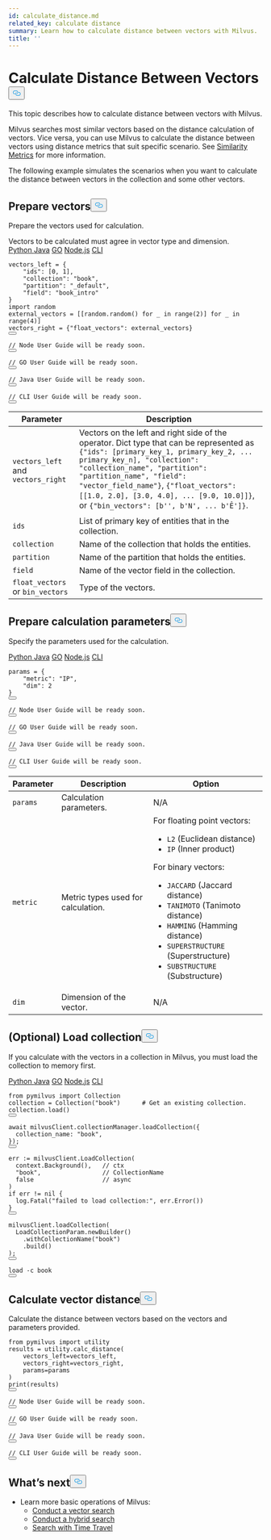 ```yaml
---
id: calculate_distance.md
related_key: calculate distance
summary: Learn how to calculate distance between vectors with Milvus.
title: ''
---
```

<h1 id="Calculate-Distance-Between-Vectors" class="common-anchor-header">Calculate Distance Between Vectors<button data-href="#Calculate-Distance-Between-Vectors" class="anchor-icon" translate="no">
      <svg translate="no"
        aria-hidden="true"
        focusable="false"
        height="20"
        version="1.1"
        viewBox="0 0 16 16"
        width="16"
      >
        <path
          fill="#0092E4"
          fill-rule="evenodd"
          d="M4 9h1v1H4c-1.5 0-3-1.69-3-3.5S2.55 3 4 3h4c1.45 0 3 1.69 3 3.5 0 1.41-.91 2.72-2 3.25V8.59c.58-.45 1-1.27 1-2.09C10 5.22 8.98 4 8 4H4c-.98 0-2 1.22-2 2.5S3 9 4 9zm9-3h-1v1h1c1 0 2 1.22 2 2.5S13.98 12 13 12H9c-.98 0-2-1.22-2-2.5 0-.83.42-1.64 1-2.09V6.25c-1.09.53-2 1.84-2 3.25C6 11.31 7.55 13 9 13h4c1.45 0 3-1.69 3-3.5S14.5 6 13 6z"
        ></path>
      </svg>
    </button></h1><p>This topic describes how to calculate distance between vectors with Milvus.</p>
<p>Milvus searches most similar vectors based on the distance calculation of vectors. Vice versa, you can use Milvus to calculate the distance between vectors using distance metrics that suit specific scenario. See <a href="/docs/fr/metric.md">Similarity Metrics</a> for more information.</p>
<p>The following example simulates the scenarios when you want to calculate the distance between vectors in the collection and some other vectors.</p>
<h2 id="Prepare-vectors" class="common-anchor-header">Prepare vectors<button data-href="#Prepare-vectors" class="anchor-icon" translate="no">
      <svg translate="no"
        aria-hidden="true"
        focusable="false"
        height="20"
        version="1.1"
        viewBox="0 0 16 16"
        width="16"
      >
        <path
          fill="#0092E4"
          fill-rule="evenodd"
          d="M4 9h1v1H4c-1.5 0-3-1.69-3-3.5S2.55 3 4 3h4c1.45 0 3 1.69 3 3.5 0 1.41-.91 2.72-2 3.25V8.59c.58-.45 1-1.27 1-2.09C10 5.22 8.98 4 8 4H4c-.98 0-2 1.22-2 2.5S3 9 4 9zm9-3h-1v1h1c1 0 2 1.22 2 2.5S13.98 12 13 12H9c-.98 0-2-1.22-2-2.5 0-.83.42-1.64 1-2.09V6.25c-1.09.53-2 1.84-2 3.25C6 11.31 7.55 13 9 13h4c1.45 0 3-1.69 3-3.5S14.5 6 13 6z"
        ></path>
      </svg>
    </button></h2><p>Prepare the vectors used for calculation.</p>
<div class="alert note">
Vectors to be calculated must agree in vector type and dimension.
</div>
<div class="multipleCode">
  <a href="#python">Python </a>
  <a href="#java">Java</a>
  <a href="#go">GO</a>
  <a href="#javascript">Node.js</a>
  <a href="#shell">CLI</a>
</div>
<pre><code translate="no" class="language-python">vectors_left = {
    <span class="hljs-string">&quot;ids&quot;</span>: [<span class="hljs-number">0</span>, <span class="hljs-number">1</span>], 
    <span class="hljs-string">&quot;collection&quot;</span>: <span class="hljs-string">&quot;book&quot;</span>, 
    <span class="hljs-string">&quot;partition&quot;</span>: <span class="hljs-string">&quot;_default&quot;</span>, 
    <span class="hljs-string">&quot;field&quot;</span>: <span class="hljs-string">&quot;book_intro&quot;</span>
}
<span class="hljs-keyword">import</span> <span class="hljs-type">random</span>
<span class="hljs-variable">external_vectors</span> <span class="hljs-operator">=</span> [[random.random() <span class="hljs-keyword">for</span> _ in <span class="hljs-title function_">range</span><span class="hljs-params">(<span class="hljs-number">2</span>)</span>] <span class="hljs-keyword">for</span> _ in <span class="hljs-title function_">range</span><span class="hljs-params">(<span class="hljs-number">4</span>)</span>]
vectors_right = {<span class="hljs-string">&quot;float_vectors&quot;</span>: external_vectors}
<button class="copy-code-btn"></button></code></pre>
<pre><code translate="no" class="language-javascript"><span class="hljs-comment">// Node User Guide will be ready soon.</span>
<button class="copy-code-btn"></button></code></pre>
<pre><code translate="no" class="language-go"><span class="hljs-comment">// GO User Guide will be ready soon.</span>
<button class="copy-code-btn"></button></code></pre>
<pre><code translate="no" class="language-java"><span class="hljs-comment">// Java User Guide will be ready soon.</span>
<button class="copy-code-btn"></button></code></pre>
<pre><code translate="no" class="language-shell"><span class="hljs-comment">// CLI User Guide will be ready soon.</span>
<button class="copy-code-btn"></button></code></pre>
<table class="language-python">
    <thead>
    <tr>
        <th>Parameter</th>
        <th>Description</th>
    </tr>
    </thead>
    <tbody>
    <tr>
        <td><code translate="no">vectors_left</code> and <code translate="no">vectors_right</code></td>
        <td>Vectors on the left and right side of the operator. Dict type that can be represented as <code translate="no">{"ids": [primary_key_1, primary_key_2, ... primary_key_n], "collection": "collection_name", "partition": "partition_name", "field": "vector_field_name"}</code>, <code translate="no">{"float_vectors": [[1.0, 2.0], [3.0, 4.0], ... [9.0, 10.0]]}</code>, or <code translate="no">{"bin_vectors": [b'', b'N', ... b'Ê']}</code>.</td>
    </tr>
    <tr>
        <td><code translate="no">ids</code></td>
        <td>List of primary key of entities that in the collection.</td>
    </tr>
    <tr>
        <td><code translate="no">collection</code></td>
        <td>Name of the collection that holds the entities.</td>
    </tr>
    <tr>
        <td><code translate="no">partition</code></td>
        <td>Name of the partition that holds the entities.</td>
    </tr>
    <tr>
        <td><code translate="no">field</code></td>
        <td>Name of the vector field in the collection.</td>
    </tr>
    <tr>
        <td><code translate="no">float_vectors</code> or <code translate="no">bin_vectors</code></td>
        <td>Type of the vectors.</td>
    </tr>
    </tbody>
</table>
<h2 id="Prepare-calculation-parameters" class="common-anchor-header">Prepare calculation parameters<button data-href="#Prepare-calculation-parameters" class="anchor-icon" translate="no">
      <svg translate="no"
        aria-hidden="true"
        focusable="false"
        height="20"
        version="1.1"
        viewBox="0 0 16 16"
        width="16"
      >
        <path
          fill="#0092E4"
          fill-rule="evenodd"
          d="M4 9h1v1H4c-1.5 0-3-1.69-3-3.5S2.55 3 4 3h4c1.45 0 3 1.69 3 3.5 0 1.41-.91 2.72-2 3.25V8.59c.58-.45 1-1.27 1-2.09C10 5.22 8.98 4 8 4H4c-.98 0-2 1.22-2 2.5S3 9 4 9zm9-3h-1v1h1c1 0 2 1.22 2 2.5S13.98 12 13 12H9c-.98 0-2-1.22-2-2.5 0-.83.42-1.64 1-2.09V6.25c-1.09.53-2 1.84-2 3.25C6 11.31 7.55 13 9 13h4c1.45 0 3-1.69 3-3.5S14.5 6 13 6z"
        ></path>
      </svg>
    </button></h2><p>Specify the parameters used for the calculation.</p>
<div class="multipleCode">
  <a href="#python">Python </a>
  <a href="#java">Java</a>
  <a href="#go">GO</a>
  <a href="#javascript">Node.js</a>
  <a href="#shell">CLI</a>
</div>
<pre><code translate="no" class="language-python"><span class="hljs-keyword">params</span> = {
    <span class="hljs-string">&quot;metric&quot;</span>: <span class="hljs-string">&quot;IP&quot;</span>, 
    <span class="hljs-string">&quot;dim&quot;</span>: <span class="hljs-number">2</span>
}
<button class="copy-code-btn"></button></code></pre>
<pre><code translate="no" class="language-javascript"><span class="hljs-comment">// Node User Guide will be ready soon.</span>
<button class="copy-code-btn"></button></code></pre>
<pre><code translate="no" class="language-go"><span class="hljs-comment">// GO User Guide will be ready soon.</span>
<button class="copy-code-btn"></button></code></pre>
<pre><code translate="no" class="language-java"><span class="hljs-comment">// Java User Guide will be ready soon.</span>
<button class="copy-code-btn"></button></code></pre>
<pre><code translate="no" class="language-shell"><span class="hljs-comment">// CLI User Guide will be ready soon.</span>
<button class="copy-code-btn"></button></code></pre>
<table class="language-python">
    <thead>
        <tr>
            <th>Parameter</th>
            <th>Description</th>
            <th>Option</th>
        </tr>
    </thead>
    <tbody>
        <tr>
            <td><code translate="no">params</code></td>
            <td>Calculation parameters.</td>
            <td>N/A</td>
        </tr>
        <tr>
            <td><code translate="no">metric</code></td>
            <td>Metric types used for calculation.</td>
            <td>For floating point vectors:
                <ul>
                    <li><code translate="no">L2</code> (Euclidean distance)</li>
                    <li><code translate="no">IP</code> (Inner product)</li>
                </ul>
                For binary vectors:
                <ul>
                    <li><code translate="no">JACCARD</code> (Jaccard distance)</li>
                    <li><code translate="no">TANIMOTO</code> (Tanimoto distance)</li>
                    <li><code translate="no">HAMMING</code> (Hamming distance)</li>
                    <li><code translate="no">SUPERSTRUCTURE</code> (Superstructure)</li>
                    <li><code translate="no">SUBSTRUCTURE</code> (Substructure)</li>
                </ul>
            </td>
        </tr>
        <tr>
            <td><code translate="no">dim</code></td>
            <td>Dimension of the vector.</td>
            <td>N/A</td>
        </tr>
    </tbody>
</table>
<h2 id="Optional-Load-collection" class="common-anchor-header">(Optional) Load collection<button data-href="#Optional-Load-collection" class="anchor-icon" translate="no">
      <svg translate="no"
        aria-hidden="true"
        focusable="false"
        height="20"
        version="1.1"
        viewBox="0 0 16 16"
        width="16"
      >
        <path
          fill="#0092E4"
          fill-rule="evenodd"
          d="M4 9h1v1H4c-1.5 0-3-1.69-3-3.5S2.55 3 4 3h4c1.45 0 3 1.69 3 3.5 0 1.41-.91 2.72-2 3.25V8.59c.58-.45 1-1.27 1-2.09C10 5.22 8.98 4 8 4H4c-.98 0-2 1.22-2 2.5S3 9 4 9zm9-3h-1v1h1c1 0 2 1.22 2 2.5S13.98 12 13 12H9c-.98 0-2-1.22-2-2.5 0-.83.42-1.64 1-2.09V6.25c-1.09.53-2 1.84-2 3.25C6 11.31 7.55 13 9 13h4c1.45 0 3-1.69 3-3.5S14.5 6 13 6z"
        ></path>
      </svg>
    </button></h2><p>If you calculate with the vectors in a collection in Milvus, you must load the collection to memory first.</p>
<div class="multipleCode">
  <a href="#python">Python </a>
  <a href="#java">Java</a>
  <a href="#go">GO</a>
  <a href="#javascript">Node.js</a>
  <a href="#shell">CLI</a>
</div>
<pre><code translate="no" class="language-python"><span class="hljs-keyword">from</span> pymilvus <span class="hljs-keyword">import</span> Collection
collection = Collection(<span class="hljs-string">&quot;book&quot;</span>)      <span class="hljs-comment"># Get an existing collection.</span>
collection.load()
<button class="copy-code-btn"></button></code></pre>
<pre><code translate="no" class="language-javascript"><span class="hljs-keyword">await</span> milvusClient.<span class="hljs-property">collectionManager</span>.<span class="hljs-title function_">loadCollection</span>({
  <span class="hljs-attr">collection_name</span>: <span class="hljs-string">&quot;book&quot;</span>,
});
<button class="copy-code-btn"></button></code></pre>
<pre><code translate="no" class="language-go">err := milvusClient.LoadCollection(
  context.Background(),   <span class="hljs-comment">// ctx</span>
  <span class="hljs-string">&quot;book&quot;</span>,                 <span class="hljs-comment">// CollectionName</span>
  <span class="hljs-literal">false</span>                   <span class="hljs-comment">// async</span>
)
<span class="hljs-keyword">if</span> err != <span class="hljs-literal">nil</span> {
  log.Fatal(<span class="hljs-string">&quot;failed to load collection:&quot;</span>, err.Error())
}
<button class="copy-code-btn"></button></code></pre>
<pre><code translate="no" class="language-java">milvusClient.<span class="hljs-title function_">loadCollection</span>(
  <span class="hljs-title class_">LoadCollectionParam</span>.<span class="hljs-title function_">newBuilder</span>()
    .<span class="hljs-title function_">withCollectionName</span>(<span class="hljs-string">&quot;book&quot;</span>)
    .<span class="hljs-title function_">build</span>()
);
<button class="copy-code-btn"></button></code></pre>
<pre><code translate="no" class="language-shell">load -c book
<button class="copy-code-btn"></button></code></pre>
<h2 id="Calculate-vector-distance" class="common-anchor-header">Calculate vector distance<button data-href="#Calculate-vector-distance" class="anchor-icon" translate="no">
      <svg translate="no"
        aria-hidden="true"
        focusable="false"
        height="20"
        version="1.1"
        viewBox="0 0 16 16"
        width="16"
      >
        <path
          fill="#0092E4"
          fill-rule="evenodd"
          d="M4 9h1v1H4c-1.5 0-3-1.69-3-3.5S2.55 3 4 3h4c1.45 0 3 1.69 3 3.5 0 1.41-.91 2.72-2 3.25V8.59c.58-.45 1-1.27 1-2.09C10 5.22 8.98 4 8 4H4c-.98 0-2 1.22-2 2.5S3 9 4 9zm9-3h-1v1h1c1 0 2 1.22 2 2.5S13.98 12 13 12H9c-.98 0-2-1.22-2-2.5 0-.83.42-1.64 1-2.09V6.25c-1.09.53-2 1.84-2 3.25C6 11.31 7.55 13 9 13h4c1.45 0 3-1.69 3-3.5S14.5 6 13 6z"
        ></path>
      </svg>
    </button></h2><p>Calculate the distance between vectors based on the vectors and parameters provided.</p>
<pre><code translate="no" class="language-python"><span class="hljs-keyword">from</span> pymilvus <span class="hljs-keyword">import</span> utility
results = utility.calc_distance(
    vectors_left=vectors_left, 
    vectors_right=vectors_right, 
    params=params
)
<span class="hljs-built_in">print</span>(results)
<button class="copy-code-btn"></button></code></pre>
<pre><code translate="no" class="language-javascript"><span class="hljs-comment">// Node User Guide will be ready soon.</span>
<button class="copy-code-btn"></button></code></pre>
<pre><code translate="no" class="language-go"><span class="hljs-comment">// GO User Guide will be ready soon.</span>
<button class="copy-code-btn"></button></code></pre>
<pre><code translate="no" class="language-java"><span class="hljs-comment">// Java User Guide will be ready soon.</span>
<button class="copy-code-btn"></button></code></pre>
<pre><code translate="no" class="language-shell"><span class="hljs-comment">// CLI User Guide will be ready soon.</span>
<button class="copy-code-btn"></button></code></pre>
<h2 id="Whats-next" class="common-anchor-header">What’s next<button data-href="#Whats-next" class="anchor-icon" translate="no">
      <svg translate="no"
        aria-hidden="true"
        focusable="false"
        height="20"
        version="1.1"
        viewBox="0 0 16 16"
        width="16"
      >
        <path
          fill="#0092E4"
          fill-rule="evenodd"
          d="M4 9h1v1H4c-1.5 0-3-1.69-3-3.5S2.55 3 4 3h4c1.45 0 3 1.69 3 3.5 0 1.41-.91 2.72-2 3.25V8.59c.58-.45 1-1.27 1-2.09C10 5.22 8.98 4 8 4H4c-.98 0-2 1.22-2 2.5S3 9 4 9zm9-3h-1v1h1c1 0 2 1.22 2 2.5S13.98 12 13 12H9c-.98 0-2-1.22-2-2.5 0-.83.42-1.64 1-2.09V6.25c-1.09.53-2 1.84-2 3.25C6 11.31 7.55 13 9 13h4c1.45 0 3-1.69 3-3.5S14.5 6 13 6z"
        ></path>
      </svg>
    </button></h2><ul>
<li>Learn more basic operations of Milvus:
<ul>
<li><a href="/docs/fr/search.md">Conduct a vector search</a></li>
<li><a href="/docs/fr/hybridsearch.md">Conduct a hybrid search</a></li>
<li><a href="/docs/fr/timetravel.md">Search with Time Travel</a></li>
</ul></li>
</ul>
